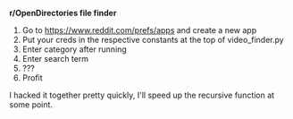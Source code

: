 **r/OpenDirectories file finder**

1. Go to https://www.reddit.com/prefs/apps and create a new app
2. Put your creds in the respective constants at the top of video_finder.py
3. Enter category after running
4. Enter search term
5. ???
6. Profit

I hacked it together pretty quickly, I'll speed up the recursive function at some point.